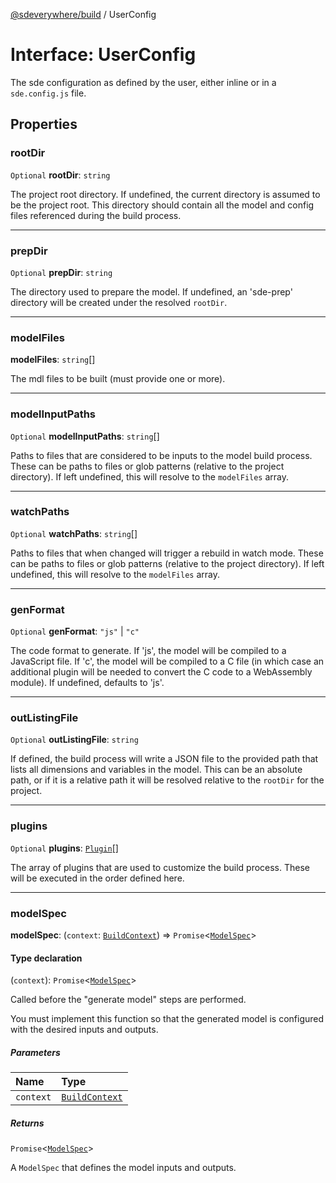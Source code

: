 [@sdeverywhere/build](../index.md) / UserConfig

# Interface: UserConfig

The sde configuration as defined by the user, either inline or in a `sde.config.js` file.

## Properties

### rootDir

 `Optional` **rootDir**: `string`

The project root directory.  If undefined, the current directory is
assumed to be the project root.  This directory should contain all the
model and config files referenced during the build process.

___

### prepDir

 `Optional` **prepDir**: `string`

The directory used to prepare the model.  If undefined, an 'sde-prep'
directory will be created under the resolved `rootDir`.

___

### modelFiles

 **modelFiles**: `string`[]

The mdl files to be built (must provide one or more).

___

### modelInputPaths

 `Optional` **modelInputPaths**: `string`[]

Paths to files that are considered to be inputs to the model build process.
These can be paths to files or glob patterns (relative to the project directory).
If left undefined, this will resolve to the `modelFiles` array.

___

### watchPaths

 `Optional` **watchPaths**: `string`[]

Paths to files that when changed will trigger a rebuild in watch mode.  These
can be paths to files or glob patterns (relative to the project directory).
If left undefined, this will resolve to the `modelFiles` array.

___

### genFormat

 `Optional` **genFormat**: ``"js"`` \| ``"c"``

The code format to generate.  If 'js', the model will be compiled to a JavaScript
file.  If 'c', the model will be compiled to a C file (in which case an additional
plugin will be needed to convert the C code to a WebAssembly module).  If undefined,
defaults to 'js'.

___

### outListingFile

 `Optional` **outListingFile**: `string`

If defined, the build process will write a JSON file to the provided path that lists
all dimensions and variables in the model.  This can be an absolute path, or if it
is a relative path it will be resolved relative to the `rootDir` for the project.

___

### plugins

 `Optional` **plugins**: [`Plugin`](Plugin.md)[]

The array of plugins that are used to customize the build process.  These will be
executed in the order defined here.

___

### modelSpec

 **modelSpec**: (`context`: [`BuildContext`](../classes/BuildContext.md)) => `Promise`<[`ModelSpec`](ModelSpec.md)\>

#### Type declaration

(`context`): `Promise`<[`ModelSpec`](ModelSpec.md)\>

Called before the "generate model" steps are performed.

You must implement this function so that the generated model is
configured with the desired inputs and outputs.

##### Parameters

| Name | Type |
| :------ | :------ |
| `context` | [`BuildContext`](../classes/BuildContext.md) |

##### Returns

`Promise`<[`ModelSpec`](ModelSpec.md)\>

A `ModelSpec` that defines the model inputs and outputs.
